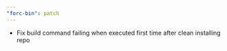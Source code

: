 ```yaml
---
"forc-bin": patch
---
```


- Fix build command failing when executed first time after clean installing repo
